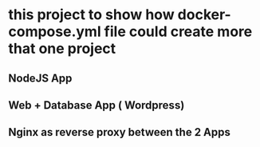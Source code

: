# this project to show how docker-compose.yml file could create more that one project 

## NodeJS App
## Web + Database App ( Wordpress)
## Nginx as reverse proxy between the 2 Apps 
